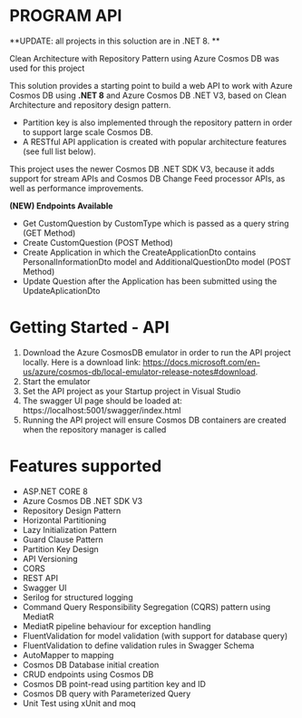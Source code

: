 # PROGRAM API
**UPDATE: all projects in this soluction are in .NET 8. **

Clean Architecture with Repository Pattern using Azure Cosmos DB was used for this project

This solution provides a starting point to build a web API to work with Azure Cosmos DB using **.NET 8** and Azure Cosmos DB .NET V3, based on Clean Architecture and repository design pattern. 
* Partition key is also implemented through the repository pattern in order to support large scale Cosmos DB.
* A RESTful API application is created with popular architecture features (see full list below).

This project uses the newer Cosmos DB .NET SDK V3, because it adds support for stream APIs and Cosmos DB Change Feed processor APIs, as well as performance improvements.

**(NEW) Endpoints Available**
* Get CustomQuestion by CustomType which is passed as a query string (GET Method)
* Create CustomQuestion (POST Method)
* Create Application in which the CreateApplicationDto contains PersonalInformationDto model and AdditionalQuestionDto model (POST Method)
* Update Question after the Application has been submitted using the UpdateAplicationDto


# Getting Started - API
1. Download the Azure CosmosDB emulator in order to run the API project locally. Here is a download link: https://docs.microsoft.com/en-us/azure/cosmos-db/local-emulator-release-notes#download.
2. Start the emulator
3. Set the API project as your Startup project in Visual Studio
4. The swagger UI page should be loaded at: https://localhost:5001/swagger/index.html
5. Running the API project will ensure Cosmos DB containers are created when the repository manager is called


# Features supported
* ASP.NET CORE 8
* Azure Cosmos DB .NET SDK V3
* Repository Design Pattern
* Horizontal Partitioning
* Lazy Initialization Pattern
* Guard Clause Pattern
* Partition Key Design
* API Versioning
* CORS
* REST API
* Swagger UI
* Serilog for structured logging
* Command Query Responsibility Segregation (CQRS) pattern using MediatR
* MediatR pipeline behaviour for exception handling 
* FluentValidation for model validation (with support for database query)
* FluentValidation to define validation rules in Swagger Schema
* AutoMapper to mapping
* Cosmos DB Database initial creation
* CRUD endpoints using Cosmos DB
* Cosmos DB point-read using partition key and ID
* Cosmos DB query with Parameterized Query
* Unit Test using xUnit and moq

